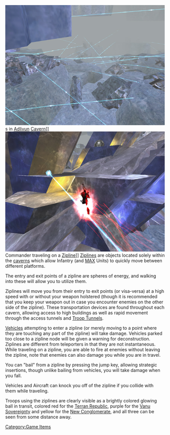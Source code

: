 ![](images/AdlivunZiplines.jpg "fig:AdlivunZiplines.jpg")s in
[Adlivun](Adlivun.md "wikilink") [Cavern](Cavern.md "wikilink")\]\]
![](images/TRonZipline.jpg "fig:TRonZipline.jpg") Commander traveling on a
[Zipline](Zipline.md "wikilink")\]\] [Ziplines](Zipline.md "wikilink") are
objects located solely within the [caverns](Core_Combat.md "wikilink")
which allow Infantry (and [MAX](MAX.md "wikilink") Units) to quickly move
between different platforms.

The entry and exit points of a zipline are spheres of energy, and
walking into these will allow you to utilize them.

Ziplines will move you from their entry to exit points (or visa-versa)
at a high speed with or without your weapon holstered (though it is
recommended that you keep your weapon out in case you encounter enemies
on the other side of the zipline). These transportation devices are
found throughout each cavern, allowing access to high buildings as well
as rapid movement through the access tunnels and [Troop
Tunnels](Troop_Tunnel.md "wikilink").

[Vehicles](Vehicle.md "wikilink") attempting to enter a zipline (or merely
moving to a point where they are touching any part of the zipline) will
take damage. Vehicles parked too close to a zipline node will be given a
warning for deconstruction. Ziplines are different from teleporters in
that they are not instantaneous. While traveling on a zipline, you are
able to fire at enemies without leaving the zipline, note that enemies
can also damage you while you are in travel.

You can "bail" from a zipline by pressing the jump key, allowing
strategic insertions, though unlike bailing from vehicles, you will take
damage when you fall.

Vehicles and Aircraft can knock you off of the zipline if you collide
with them while traveling.

Troops using the ziplines are clearly visible as a brightly colored
glowing ball in transit, colored red for the [Terran
Republic](Terran_Republic.md "wikilink"), purple for the [Vanu
Sovereignty](Vanu_Sovereignty.md "wikilink") and yellow for the [New
Conglomerate](New_Conglomerate.md "wikilink"), and all three can be seen
from some distance away.

[Category:Game Items](Category:Game_Items.md "wikilink")
